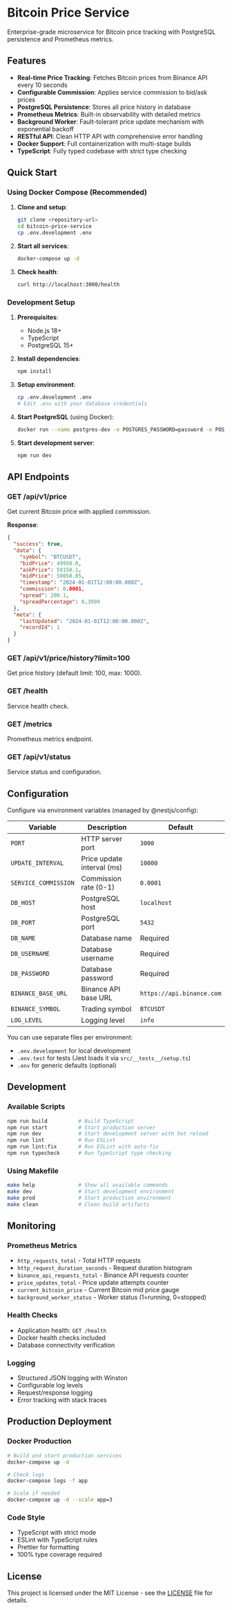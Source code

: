 # Bitcoin Price Service

Enterprise-grade microservice for Bitcoin price tracking with PostgreSQL persistence and Prometheus metrics.

## Features

- **Real-time Price Tracking**: Fetches Bitcoin prices from Binance API every 10 seconds
- **Configurable Commission**: Applies service commission to bid/ask prices
- **PostgreSQL Persistence**: Stores all price history in database
- **Prometheus Metrics**: Built-in observability with detailed metrics
- **Background Worker**: Fault-tolerant price update mechanism with exponential backoff
- **RESTful API**: Clean HTTP API with comprehensive error handling
- **Docker Support**: Full containerization with multi-stage builds
- **TypeScript**: Fully typed codebase with strict type checking

## Quick Start

### Using Docker Compose (Recommended)

1. **Clone and setup**:
   ```bash
   git clone <repository-url>
   cd bitcoin-price-service
   cp .env.development .env
   ```

2. **Start all services**:
   ```bash
   docker-compose up -d
   ```

3. **Check health**:
   ```bash
   curl http://localhost:3000/health
   ```

### Development Setup

1. **Prerequisites**:
   - Node.js 18+
   - TypeScript
   - PostgreSQL 15+

2. **Install dependencies**:
   ```bash
   npm install
   ```

3. **Setup environment**:
   ```bash
   cp .env.development .env
   # Edit .env with your database credentials
   ```

4. **Start PostgreSQL** (using Docker):
   ```bash
   docker run --name postgres-dev -e POSTGRES_PASSWORD=password -e POSTGRES_DB=bitcoin_price_db -p 5432:5432 -d postgres:15-alpine
   ```

5. **Start development server**:
   ```bash
   npm run dev
   ```

## API Endpoints

### GET /api/v1/price
Get current Bitcoin price with applied commission.

**Response**:
```json
{
  "success": true,
  "data": {
    "symbol": "BTCUSDT",
    "bidPrice": 49950.0,
    "askPrice": 50150.1,
    "midPrice": 50050.05,
    "timestamp": "2024-01-01T12:00:00.000Z",
    "commission": 0.0001,
    "spread": 200.1,
    "spreadPercentage": 0.3999
  },
  "meta": {
    "lastUpdated": "2024-01-01T12:00:00.000Z",
    "recordId": 1
  }
}
```

### GET /api/v1/price/history?limit=100
Get price history (default limit: 100, max: 1000).

### GET /health
Service health check.

### GET /metrics
Prometheus metrics endpoint.

### GET /api/v1/status
Service status and configuration.

## Configuration

Configure via environment variables (managed by @nestjs/config):

| Variable | Description | Default |
|----------|-------------|---------|
| `PORT` | HTTP server port | `3000` |
| `UPDATE_INTERVAL` | Price update interval (ms) | `10000` |
| `SERVICE_COMMISSION` | Commission rate (0-1) | `0.0001` |
| `DB_HOST` | PostgreSQL host | `localhost` |
| `DB_PORT` | PostgreSQL port | `5432` |
| `DB_NAME` | Database name | Required |
| `DB_USERNAME` | Database username | Required |
| `DB_PASSWORD` | Database password | Required |
| `BINANCE_BASE_URL` | Binance API base URL | `https://api.binance.com` |
| `BINANCE_SYMBOL` | Trading symbol | `BTCUSDT` |
| `LOG_LEVEL` | Logging level | `info` |

You can use separate files per environment:

- `.env.development` for local development
- `.env.test` for tests (Jest loads it via `src/__tests__/setup.ts`)
- `.env` for generic defaults (optional)

## Development

### Available Scripts

```bash
npm run build          # Build TypeScript
npm run start          # Start production server
npm run dev            # Start development server with hot reload
npm run lint           # Run ESLint
npm run lint:fix       # Run ESLint with auto-fix
npm run typecheck      # Run TypeScript type checking
```

### Using Makefile

```bash
make help              # Show all available commands
make dev               # Start development environment
make prod              # Start production environment
make clean             # Clean build artifacts
```

## Monitoring

### Prometheus Metrics
- `http_requests_total` - Total HTTP requests
- `http_request_duration_seconds` - Request duration histogram
- `binance_api_requests_total` - Binance API requests counter
- `price_updates_total` - Price update attempts counter
- `current_bitcoin_price` - Current Bitcoin mid price gauge
- `background_worker_status` - Worker status (1=running, 0=stopped)

### Health Checks
- Application health: `GET /health`
- Docker health checks included
- Database connectivity verification

### Logging
- Structured JSON logging with Winston
- Configurable log levels
- Request/response logging
- Error tracking with stack traces

## Production Deployment

### Docker Production
```bash
# Build and start production services
docker-compose up -d

# Check logs
docker-compose logs -f app

# Scale if needed
docker-compose up -d --scale app=3
```

### Code Style
- TypeScript with strict mode
- ESLint with TypeScript rules
- Prettier for formatting
- 100% type coverage required

## License

This project is licensed under the MIT License - see the [LICENSE](LICENSE) file for details.
